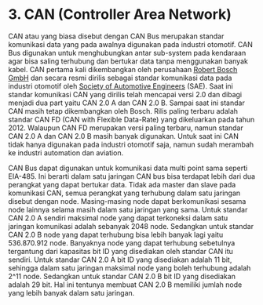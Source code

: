 # 3. CAN \(Controller Area Network\)

CAN atau yang biasa disebut dengan CAN Bus merupakan standar komunikasi data yang pada awalnya digunakan pada industri otomotif. CAN Bus digunakan untuk menghubungkan antar sub-system pada kendaraan agar bisa saling terhubung dan bertukar data tanpa menggunakan banyak kabel. CAN pertama kali dikembangkan oleh perusahaan [Robert Bosch GmbH](https://en.wikipedia.org/wiki/Robert_Bosch_GmbH) dan secara resmi dirilis sebagai standar komunikasi data pada industri otomotif oleh [Society of Automotive Engineers](https://en.wikipedia.org/wiki/Society_of_Automotive_Engineers) \(SAE\). Saat ini standar komunikasi CAN yang dirilis telah mencapai versi 2.0 dan dibagi menjadi dua part yaitu CAN 2.0 A dan CAN 2.0 B. Sampai saat ini standar CAN masih tetap dikembangkan oleh Bosch. Rilis paling terbaru adalah standar CAN FD \(CAN with Flexible Data-Rate\) yang dikeluarkan pada tahun 2012. Walaupun CAN FD merupakan versi paling terbaru, namun standar CAN 2.0 A dan CAN 2.0 B masih banyak digunakan. Untuk saat ini CAN tidak hanya digunakan pada industri otomotif saja, namun sudah merambah ke industri automation dan aviation.

CAN Bus dapat digunakan untuk komunikasi data multi point sama seperti EIA-485. Ini berarti dalam satu jaringan CAN bus bisa terdapat lebih dari dua perangkat yang dapat bertukar data. Tidak ada master dan slave pada komunikasi CAN, semua perangkat yang terhubung dalam satu jaringan disebut dengan node. Masing-masing node dapat berkomunikasi sesama node lainnya selama masih dalam satu jaringan yang sama. Untuk standar CAN 2.0 A sendiri maksimal node yang dapat terkoneksi dalam satu jaringan komunikasi adalah sebanyak 2048 node. Sedangkan untuk standar CAN 2.0 B node yang dapat terhubung bisa lebih banyak lagi yaitu 536.870.912 node. Banyaknya node yang dapat terhubung sebetulnya tergantung dari kapasitas bit ID yang disediakan oleh standar CAN itu sendiri. Untuk standar CAN 2.0 A bit ID yang disediakan adalah 11 bit, sehingga dalam satu jaringan maksimal node yang boleh terhubung adalah 2^11 node. Sedangkan untuk standar CAN 2.0 B bit ID yang disediakan adalah 29 bit. Hal ini tentunya membuat CAN 2.0 B memiliki jumlah node yang lebih banyak dalam satu jaringan.

## 

## 



